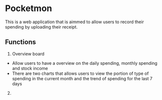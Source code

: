 # Pocketmon

This is a web application that is aimmed to allow users to record their spending by uploading their receipt. 

## Functions

 1. Overview board
  - Allow users to have a overview on the daily spending, monthly spending and stock income
  - There are two charts that allows users to view the portion of type of spending in the current month and the trend of spending for the last 7 days
  
 2. 
